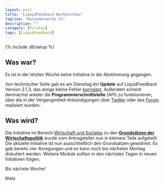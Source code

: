 ```yaml
---
layout: post
title: "LiquidFeedback Wochenschau"
tagline: "Kalenderwoche 51"
description: ""
category: [Piraten]
tags: [LiquidFeedback]
---
```

{% include JB/setup %}

## Was war?

Es ist in der letzten Woche keine Initiative in die Abstimmung gegangen.

Von technischer Seite gab es am Dienstag ein **Update** auf LiquidFeedback Version 2.1.3, das einige kleine Fehler [korrigiert](http://www.public-software-group.org/liquid_feedback_frontend). Außerdem scheint demnächst wieder die **Programmierschnittstelle** (API) zu funktionieren, über die in der Vergangenheit Ankündigungen über [Twitter](https://twitter.com/lqfbmv) oder das [Forum](http://news.piratenpartei.de/forumdisplay.php?fid=471) realisiert wurden.

## Was wird?

Die Initiative im Bereich [Wirtschaft und Soziales](https://lqpp.de/mv/area/show/17.html) zu den [**Grundsätzen der Wirtschaftspolitik**](https://lqpp.de/mv/initiative/show/201.html) wurde vom Antragsteller nun in kleinere Teile aufgeteilt. Die aktuelle Initiative ist nun ausschließlich den Grundsätzen gewidmet. Es gab bereits vier Anregungen und es kann noch bis nächsten Montag diskutiert werden. Weitere Module sollten in den nächsten Tagen in neuen Initiativen folgen.

Bis nächste Woche!


Niels
